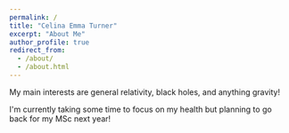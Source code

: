 ```yaml
---
permalink: /
title: "Celina Emma Turner"
excerpt: "About Me"
author_profile: true
redirect_from: 
  - /about/
  - /about.html
---
```


My main interests are general relativity, black holes, and anything gravity!

I'm currently taking some time to focus on my health but planning to go back for my MSc next year!
